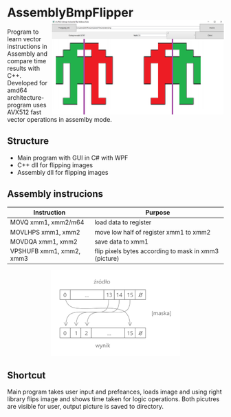 # AssemblyBmpFlipper <img align="right" width="400" height="220" src="https://github.com/matik251/AssemblyBmpFlipper/blob/master/window.png">

Program to learn vector instructions in Assembly and compare time results with C++.
Developed for amd64 architecture- program uses AVX512 fast vector operations in assemlby mode.

## Structure
* Main program with GUI in C# with WPF
* C++ dll for flipping images
* Assembly dll for flipping images

## Assembly instrucions
| Instruction | Purpose |
|-------------|---------|
| MOVQ xmm1, xmm2/m64 | load data to register |
| MOVLHPS xmm1, xmm2 | move low half of register xmm1 to xmm2 |
| MOVDQA xmm1, xmm2 | save data to xmm1 |
| VPSHUFB xmm1, xmm2, xmm3 | flip pixels bytes according to mask in xmm3 (picture)|

<p align="center">
  <img width="300" height="200" src="https://github.com/matik251/AssemblyBmpFlipper/blob/master/vpshufb.png">
</p>

## Shortcut
Main program takes user input and prefeances, loads image and using right library flips image and shows time taken for logic operations. Both picutres are visible for user, output picture is saved to directory.
